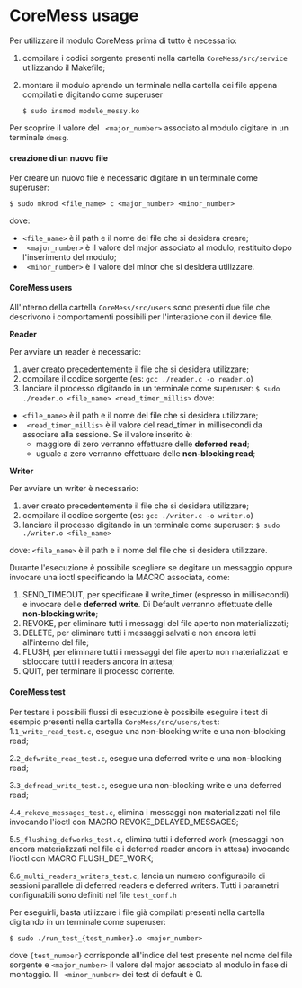 # CoreMess usage

Per utilizzare il modulo CoreMess prima di tutto è necessario:
1. compilare i codici sorgente presenti nella cartella ```CoreMess/src/service``` utilizzando il Makefile;
2. montare il modulo aprendo un terminale nella cartella dei file appena compilati e digitando come superuser
    
    ```$ sudo insmod module_messy.ko```
    
Per scoprire il valore del ``` <major_number>``` associato al modulo digitare in un terminale ```dmesg```.
#### creazione di un nuovo file
Per creare un nuovo file è necessario digitare in un terminale come superuser:

```$ sudo mknod <file_name> c <major_number> <minor_number>```

dove:
- ```<file_name>``` è il path e il nome del file che si desidera creare;
- ``` <major_number>``` è il valore del major associato al modulo, restituito dopo l'inserimento del modulo;
- ``` <minor_number>``` è il valore del minor che si desidera utilizzare.

#### CoreMess users
All'interno della cartella ```CoreMess/src/users``` sono presenti due file che descrivono i comportamenti possibili per l'interazione con il device file.

**Reader**

Per avviare un reader è necessario:
1. aver creato precedentemente il file che si desidera utilizzare;
2. compilare il codice sorgente (es: ```gcc ./reader.c -o reader.o```)
3. lanciare il processo digitando in un terminale come superuser:
    ```$ sudo ./reader.o <file_name> <read_timer_millis>```
dove:
- ```<file_name>``` è il path e il nome del file che si desidera utilizzare;
- ``` <read_timer_millis>``` è il valore del read_timer in millisecondi da associare alla sessione. 
Se il valore inserito è:
   - maggiore di zero verranno effettuare delle **deferred read**;
   - uguale a zero verranno effettuare delle **non-blocking read**;

**Writer**

Per avviare un writer è necessario:
1. aver creato precedentemente il file che si desidera utilizzare;
2. compilare il codice sorgente (es: ```gcc ./writer.c -o writer.o```)
3. lanciare il processo digitando in un terminale come superuser:
    ```$ sudo ./writer.o <file_name> ``` 
    
dove: ```<file_name>``` è il path e il nome del file che si desidera utilizzare.

Durante l'esecuzione è possibile scegliere se degitare un messaggio oppure invocare una ioctl specificando la MACRO associata, come:
  1. SEND_TIMEOUT, per specificare il write_timer (espresso in millisecondi) e invocare delle **deferred write**. Di Default verranno effettuate delle **non-blocking write**;
  2. REVOKE, per eliminare tutti i messaggi del file aperto non materializzati;
  3. DELETE, per eliminare tutti i messaggi salvati e non ancora letti all'interno del file;
  4. FLUSH, per eliminare tutti i messaggi del file aperto non materializzati e sbloccare tutti i readers ancora in attesa;
  5. QUIT, per terminare il processo corrente.
  
#### CoreMess test
Per testare i possibili flussi di esecuzione è possibile eseguire i test di esempio presenti nella cartella ```CoreMess/src/users/test```:
1.```1_write_read_test.c```, esegue una non-blocking write e una non-blocking read;

2.```2_defwrite_read_test.c```, esegue una deferred write e una non-blocking read;

3.```3_defread_write_test.c```, esegue una non-blocking write e una deferred read;

4.```4_rekove_messages_test.c```, elimina i messaggi non materializzati nel file invocando l'ioctl con MACRO REVOKE_DELAYED_MESSAGES;

5.```5_flushing_defworks_test.c```, elimina tutti i deferred work (messaggi non ancora materializzati nel file e i deferred reader ancora in attesa) invocando l'ioctl con MACRO FLUSH_DEF_WORK;

6.```6_multi_readers_writers_test.c```, lancia un numero configurabile di sessioni parallele di deferred readers e deferred writers. Tutti i parametri configurabili sono definiti nel file ```test_conf.h```

Per eseguirli, basta utilizzare i file già compilati presenti nella cartella digitando in un terminale come superuser:

```$ sudo ./run_test_{test_number}.o <major_number>```

dove ```{test_number}``` corrisponde all'indice del test presente nel nome del file sorgente e ```<major_number>``` il valore del major associato al modulo in fase di montaggio.
Il ``` <minor_number>``` dei test di default è 0. 
